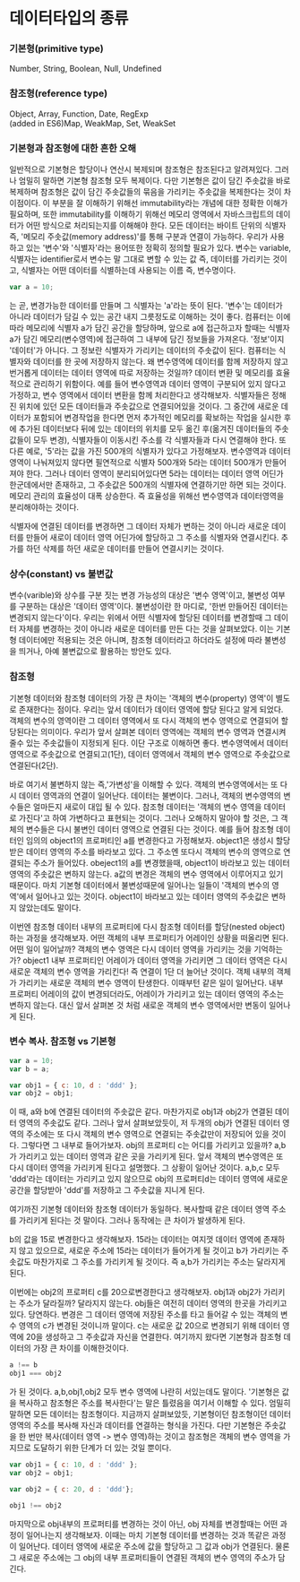 # 데이터타입의 종류

### 기본형(primitive type)
Number, String, Boolean, Null, Undefined  

### 참조형(reference type)
Object, Array, Function, Date, RegExp  
(added in ES6)Map, WeakMap, Set, WeakSet  
 
### 기본형과 참조형에 대한 흔한 오해
일반적으로 기본형은 할당이나 연산시 복제되며 참조형은 참조된다고 알려져있다.
그러나 엄밀히 말하면 기본형 참조형 모두 복제이다. 다만 기본형은 값이 담긴 주솟값을 바로 복제하며 참조형은 값이 담긴 주솟값들의 묶음을 가리키는 주솟값을 복제한다는 것이 차이점이다.
이 부분을 잘 이해하기 위해선 immutability라는 개념에 대한 정확한 이해가 필요하며, 또한 immutability를 이해하기 위해선 메모리 영역에서 자바스크립트의 데이터가 어떤 방식으로 처리되는지를 이해해야 한다.
모든 데이터는 바이트 단위의 식별자 즉, '메모리 주솟값(memory address)'를 통해 구분과 연결이 가능하다. 우리가 사용하고 있는 '변수'와 '식별자'라는 용어또한 정확히 정의할 필요가 있다. 
변수는 variable, 식별자는 identifier로서 변수는 말 그대로 변할 수 있는 값 즉, 데이터를 가리키는 것이고, 식별자는 어떤 데이터를 식별하는데 사용되는 이름 즉, 변수명이다.
```javascript
var a = 10; 
```
는 곧, 변경가능한 데이터를 만들며 그 식별자는 'a'라는 뜻이 된다. '변수'는 데이터가 아니라 데이터가 담길 수 있는 공간 내지 그릇정도로 이해하는 것이 좋다. 컴퓨터는 이에 따라 메모리에 식별자 a가 담긴 공간을 할당하며, 앞으로 a에 접근하고자 할때는 식별자 a가 담긴 메모리(변수영역)에 접근하여
그 내부에 담긴 정보들을 가져온다. '정보'이지 '데이터'가 아니다. 그 정보란 식별자가 가리키는 데이터의 주솟값이 된다. 컴퓨터는 식별자와 데이터를 한 곳에 저장하지 않는다. 왜 변수영역에 데이터를 함께 저장하지 않고 번거롭게 데이터는 데이터 영역에 따로 저장하는 것일까?
데이터 변환 및 메모리를 효율적으로 관리하기 위함이다. 예를 들어 변수영역과 데이터 영역이 구분되어 있지 않다고 가정하고, 변수 영역에서 데이터 변환을 함께 처리한다고 생각해보자. 식별자들은 정해진 위치에 있던 모든 데이터들과 주솟값으로
연결되어있을 것이다. 그 중간에 새로운 데이터가 포함되어 변경작업을 한다면 먼저 추가적인 메모리를 확보하는 작업을 실시한 후에 추가된 데이터보다 뒤에 있는 데이터의 위치를 모두 옮긴 후(옮겨진 데이터들의 주솟값들이 모두 변경), 식별자들이
이동시킨 주소를 각 식별자들과 다시 연결해야 한다. 또 다른 예로, '5'라는 값을 가진 500개의 식별자가 있다고 가정해보자. 변수영역과 데이터 영역이 나눠져있지 않다면 필연적으로 식별자 500개와 
5라는 데이터 500개가 만들어져야 한다. 그러나 데이터 영역이 분리되어있다면 5라는 데이터는 데이터 영역 어딘가 한군데에서만 존재하고, 그 주솟값은 500개의 식별자에 연결하기만 하면 되는 것이다.
메모리 관리의 효율성이 대폭 상승한다. 즉 효율성을 위해선 변수영역과 데이터영역을 분리해야하는 것이다. 

식별자에 연결된 데이터를 변경하면 그 데이터 자체가 변하는 것이 아니라 새로운 데이터를 만들어 새로이 데이터 영역 어딘가에 할당하고 그 주소를 식별자와 연결시킨다. 추가를 하던 삭제를 하던 새로운 데이터를 만들어 연결시키는 것이다. 

### 상수(constant) vs 불변값
변수(varible)와 상수를 구분 짓는 변경 가능성의 대상은 '변수 영역'이고, 불변성 여부를 구분하는 대상은 '데이터 영역'이다. 불변성이란 한 마디로, '한번 만들어진 데이터는 변경되지 않는다'이다.
우리는 위에서 어떤 식별자에 할당된 데이터를 변경할때 그 데이터 자체를 변경하는 것이 아니라 새로운 데이터를 만든 다는 것을 살펴보았다. 이는 기본형 데이터에만 적용되는 것은 아니며,
참조형 데이터라고 하더라도 설정에 따라 불변성을 띄거나, 아예 불변값으로 활용하는 방안도 있다. 

### 참조형
기본형 데이터와 참조형 데이터의 가장 큰 차이는 '객체의 변수(property) 영역'이 별도로 존재한다는 점이다. 우리는 앞서 데이터가 데이터 영역에 할당 된다고 알게 되었다. 객체의 변수의 영역이란
그 데이터 영역에서 또 다시 객체의 변수 영역으로 연결되어 할당된다는 의미이다. 우리가 앞서 살펴본 데이터 영역에는 객체의 변수 영역과 연결시켜 줄수 있는 주솟값들이 지정되게 된다.
이단 구조로 이해하면 좋다. 변수영역에서 데이터 영역으로 주솟값으로 연결되고(1단), 데이터 영역에서 객체의 변수 영역으로 주솟값으로 연결된다(2단).

바로 여기서 불변하지 않는 즉,'가변성'을 이해할 수 있다. 객체의 변수영역에서는 또 다시 데이터 영역과의 연결이 일어난다. 데이터는 불변이다. 그러나, 객체의 변수영역의 변수들은 얼마든지 새로이
대입 될 수 있다. 참조형 데이터는 '객체의 변수 영역을 데이터로 가진다'고 하여 가변하다고 표현되는 것이다. 그러나 오해하지 말아야 할 것은, 그 객체의 변수들은 다시 불변인 데이터 영역으로 연결된 다는 것이다.
예를 들어 참조형 데이터인 임의의 object1의 프로퍼티인 a를 변경한다고 가정해보자. object1은 생성시 할당받은 데이터 영역의 주소를 바라보고 있다. 그 주소엔 또다시 객체의 변수의 영역으로 연결되는 주소가 들어있다.
obeject1의 a를 변경했을때, object1이 바라보고 있는 데이터 영역의 주솟값은 변하지 않는다. a값의 변경은 객체의 변수 영역에서 이루어지고 있기 때문이다. 마치 기본형 데이터에서 불변성때문에 일어나는
일들이 '객체의 변수의 영역'에서 일어나고 있는 것이다. object1이 바라보고 있는 데이터 영역의 주솟값은 변하지 않았는데도 말이다.

이번엔 참조형 데이터 내부의 프로퍼티에 다시 참조형 데이터를 할당(nested object)하는 과정을 생각해보자. 어떤 객체의 내부 프로퍼티가 어레이인 상황을 떠올리면 된다. 어떤 일이 일어날까?
객체의 변수 영역은 다시 데이터 영역을 가리키는 것을 기억하는가? object1 내부 프로퍼티인 어레이가 데이터 영역을 가리키면 그 데이터 영역은 다시 새로운 객체의 변수 영역을 가리킨다!
즉 연결이 1단 더 늘어난 것이다. 객체 내부의 객체가 가리키는 새로운 객체의 변수 영역이 탄생한다. 이때부턴 같은 일이 일어난다. 내부 프로퍼티 어레이의 값이 변경되더라도, 어레이가 가리키고 있는
데이터 영역의 주소는 변하지 않는다. 대신 앞서 살펴본 것 처럼 새로운 객체의 변수 영역에서만 변동이 일어나게 된다. 

### 변수 복사. 참조형 vs 기본형
```javascript
var a = 10;
var b = a;

var obj1 = { c: 10, d : 'ddd' };
var obj2 = obj1;
```
이 때, a와 b에 연결된 데이터의 주솟값은 같다. 마찬가지로 obj1과 obj2가 연결된 데이터 영역의 주솟값도 같다. 그러나 앞서 살펴보았듯이, 저 두개의 obj가 연결된 데이터 영역의 주소에는
또 다시 객체의 변수 영역으로 연결되는 주솟값만이 저장되어 있을 것이다. 그렇다면 그 내부로 들어가보자. obj의 프로퍼티 c는 어디를 가리키고 있을까? a,b가 가리키고 있는 데이터 영역과 같은 곳을
가리키게 된다. 앞서 객체의 변수영역은 또 다시 데이터 영역을 가리키게 된다고 설명했다. 그 상황이 일어난 것이다. a,b,c 모두 'ddd'라는 데이터는 가리키고 있지 않으므로 obj의 프로퍼티d는
데이터 영역에 새로운 공간을 할당받아 'ddd'를 저장하고 그 주솟값을 지니게 된다. 

여기까진 기본형 데이터와 참조형 데이터가 동일하다. 복사할때 같은 데이터 영역 주소를 가리키게 된다는 것 말이다. 
그러나 동작에는 큰 차이가 발생하게 된다.

b의 값을 15로 변경한다고 생각해보자. 15라는 데이터는 여지껏 데이터 영역에 존재하지 않고 있으므로, 새로운 주소에 15라는 데이터가 들어가게 될 것이고 b가 가리키는 주솟값도 마찬가지로 그 주소를 가리키게 될 것이다.
즉 a,b가 가리키는 주소는 달라지게 된다. 

이번에는 obj2의 프로퍼티 c를 20으로변경한다고 생각해보자. obj1과 obj2가 가리키는 주소가 달라질까? 달라지지 않는다. obj들은 여전히 데이터 영역의 한곳을 가리키고 있다. 당연하다. 변경은
그 데이터 영역에 저장된 주소를 타고 들어갈 수 있는 객체의 변수 영역의 c가 변경된 것이니까 말이다. c는 새로운 값 20으로 변경되기 위해 데이터 영역에 20을 생성하고 그 주솟값과 자신을 연결한다.
여기까지 왔다면 기본형과 참조형 데이터의 가장 큰 차이를 이해한것이다.
```javascript
a !== b
obj1 === obj2
```
가 된 것이다. a,b,obj1,obj2 모두 변수 영역에 나란히 서있는데도 말이다.
'기본형은 값을 복사하고 참조형은 주소를 복사한다'는 말은 틀렸음을 여기서 이해할 수 있다. 엄밀히 말하면 모든 데이터는 참조형이다. 지금까지 살펴보았듯, 기본형이던 참조형이던 데이터 영역의
주소를 복사해 자신과 데이터를 연결하는 형식을 가진다. 다만 기본형은 주솟값을 한 번만 복사(데이터 영역 -> 변수 영역)하는 것이고 참조형은 객체의 변수 영역을 가지므로 도달하기 위한 단계가 더 있는 것일 뿐이다.

```javascript
var obj1 = { c: 10, d : 'ddd' };
var obj2 = obj1;

var obj2 = { c: 20, d : 'ddd'};
```
```javascript
obj1 !== obj2
```
마지막으로 obj내부의 프로퍼티를 변경하는 것이 아닌, obj 자체를 변경할때는 어떤 과정이 일어나는지 생각해보자. 이때는 마치 기본형 데이터를 변경하는 것과 똑같은 과정이 일어난다.
데이터 영역에 새로운 주소에 값을 할당하고 그 값과 obj가 연결된다. 물론 그 새로운 주소에는 그 obj의 내부 프로퍼티들이 연결된 객체의 변수 영역의 주소가 담긴다.
